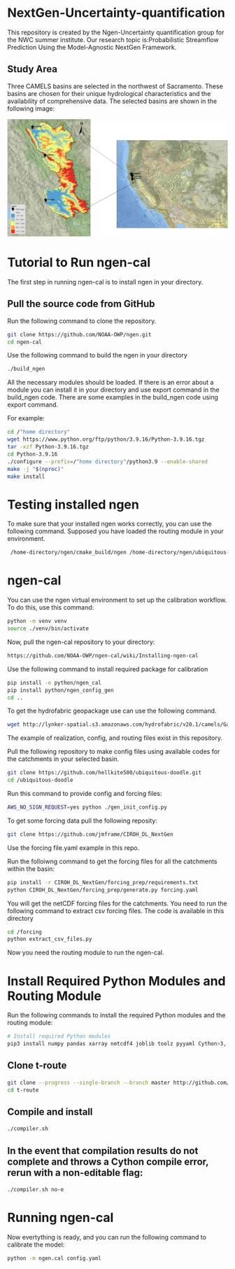 # NextGen-Uncertainty-quantification
This repository is created by the Ngen-Uncertainty quantification group for the NWC summer institute. Our research topic is:Probabilistic Streamflow Prediction Using the Model-Agnostic NextGen Framework.

## Study Area

Three CAMELS basins are selected in the northwest of Sacramento. These basins are chosen for their unique hydrological characteristics and the availability of comprehensive data. The selected basins are shown in the following image:

![Basins DEM](https://github.com/NWC-CUAHSI-Summer-Institute/NextGen-Uncertainty-quantification/raw/main/Basins_DEM.png)
# Tutorial to Run ngen-cal

The first step in running ngen-cal is to install ngen in your directory.

## Pull the source code from GitHub
Run the following command to clone the repository.

```sh
git clone https://github.com/NOAA-OWP/ngen.git
cd ngen-cal
```
Use the following command to build the ngen in your directory
```sh
./build_ngen
```
All the necessary modules should be loaded.
If there is an error about a module you can install it in your directory and use export command in the build_ngen code.
There are some examples in the build_ngen code using export command. 

For example:

```sh
cd /"home directory"
wget https://www.python.org/ftp/python/3.9.16/Python-3.9.16.tgz
tar -xzf Python-3.9.16.tgz
cd Python-3.9.16
./configure --prefix=/"home directory"/python3.9 --enable-shared
make -j "$(nproc)"
make install
```
# Testing installed ngen
To make sure that your installed ngen works correctly, you can use the following command. Supposed you have loaded the routing module in your environment.

```sh
 /home-directory/ngen/cmake_build/ngen /home-directory/ngen/ubiquitous-doodle/Gage_11480390.gpkg "all" /home-directory/ngen/ubiquitous-doodle/Gage_11480390.gpkg "all" realization.json
```


# ngen-cal
You can use the ngen virtual environment to set up the calibration workflow.
To do this, use this command:

```sh
python -m venv venv
source ./venv/bin/activate
```
Now, pull the ngen-cal repository to your directory:

```sh
https://github.com/NOAA-OWP/ngen-cal/wiki/Installing-ngen-cal
```
Use the following command to install required package for calibration

```sh
pip install -e python/ngen_cal
pip install python/ngen_config_gen
cd ..
```
To get the hydrofabric geopackage use can use the following command. 

```sh
wget http://lynker-spatial.s3.amazonaws.com/hydrofabric/v20.1/camels/Gage_11480390.gpkg
```
The example of realization, config, and routing files exist in this repository.

Pull the following repository to make config files using available codes for the catchments in your selected basin.

```sh
git clone https://github.com/hellkite500/ubiquitous-doodle.git
cd /ubiquitous-doodle
```

Run this command to provide config and forcing files:

```sh
AWS_NO_SIGN_REQUEST=yes python ./gen_init_config.py
```

To get some forcing data pull the following reposity:
```sh
git clone https://github.com/jmframe/CIROH_DL_NextGen
```
Use the forcing file.yaml example in this repo.

Run the folloiwng command to get the forcing files for all the catchments within the basin:

```sh
pip install -r CIROH_DL_NextGen/forcing_prep/requirements.txt
python CIROH_DL_NextGen/forcing_prep/generate.py forcing.yaml
```
You will get the netCDF forcing files for the catchments. You need to run the following command to extract csv forcing files.
The code is available in this directory

```sh
cd /forcing
python extract_csv_files.py
```
Now you need the routing module to run the ngen-cal. 


# Install Required Python Modules and Routing Module

Run the following commands to install the required Python modules and the routing module:

```sh
# Install required Python modules
pip3 install numpy pandas xarray netcdf4 joblib toolz pyyaml Cython>3,!=3.0.4 geopandas pyarrow deprecated wheel
```
## Clone t-route
```sh
git clone --progress --single-branch --branch master http://github.com/NOAA-OWP/t-route.git
cd t-route
```
## Compile and install
```sh
./compiler.sh
```
## In the event that compilation results do not complete and throws a Cython compile error, rerun with a non-editable flag:
```sh
./compiler.sh no-e
```
# Running ngen-cal
Now evertything is ready, and you can run the following command to calibrate the model:

```sh
python -m ngen.cal config.yaml
```




